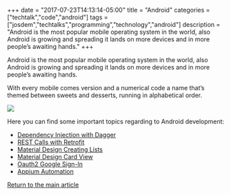 +++
date = "2017-07-23T14:13:14-05:00"
title = "Android"
categories = ["techtalk","code","android"]
tags = ["josdem","techtalks","programming","technology","android"]
description = "Android is the most popular mobile operating system in the world, also Android is growing and spreading it lands on more devices and in more people’s awaiting hands."
+++

Android is the most popular mobile operating system in the world, also Android is growing and spreading it lands on more devices and in more people’s awaiting hands.

With every mobile comes version and a numerical code a name that’s themed between sweets and desserts, running in alphabetical order.

<img src="/img/techtalks/android/versions.jpg">

Here you can find some important topics regarding to Android development:

* [Dependency Injection with Dagger](/techtalk/android/dagger2)
* [REST Calls with Retrofit](/techtalk/android/retrofit)
* [Material Design Creating Lists](/techtalk/android/material_design_lists)
* [Material Design Card View](/techtalk/android/material_design_cards)
* [Oauth2 Google Sign-In](/techtalk/android/oauth2_google)
* [Appium Automation](/techtalk/android/appium_automation)


[Return to the main article](/techtalk/techtalks)
